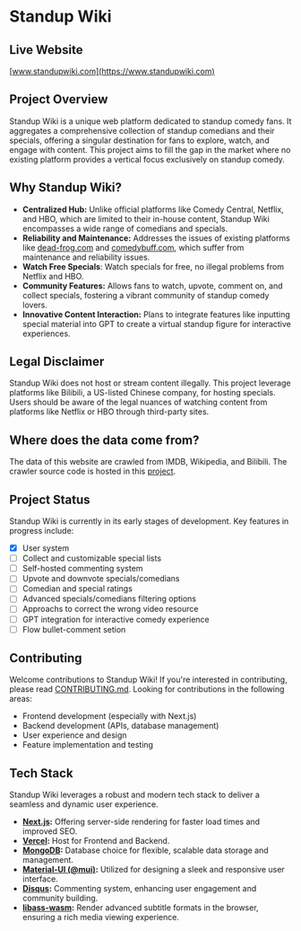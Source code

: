# Standup Wiki

## Live Website

[www.standupwiki.com](https://www.standupwiki.com)


## Project Overview

Standup Wiki is a unique web platform dedicated to standup comedy fans. It aggregates a comprehensive collection of standup comedians and their specials, offering a singular destination for fans to explore, watch, and engage with content. This project aims to fill the gap in the market where no existing platform provides a vertical focus exclusively on standup comedy.

## Why Standup Wiki?

- **Centralized Hub:** Unlike official platforms like Comedy Central, Netflix, and HBO, which are limited to their in-house content, Standup Wiki encompasses a wide range of comedians and specials.
- **Reliability and Maintenance:** Addresses the issues of existing platforms like [dead-frog.com](dead-frog.com) and [comedybuff.com](comedybuff.com), which suffer from maintenance and reliability issues.
- **Watch Free Specials**: Watch specials for free, no illegal problems from Netflix and HBO.
- **Community Features:** Allows fans to watch, upvote, comment on, and collect specials, fostering a vibrant community of standup comedy lovers.
- **Innovative Content Interaction:** Plans to integrate features like inputting special material into GPT to create a virtual standup figure for interactive experiences.

## Legal Disclaimer

Standup Wiki does not host or stream content illegally. This project leverage platforms like Bilibili, a US-listed Chinese company, for hosting specials. Users should be aware of the legal nuances of watching content from platforms like Netflix or HBO through third-party sites.

## Where does the data come from?

The data of this website are crawled from IMDB, Wikipedia, and Bilibili. The crawler source code is hosted in this [project](https://github.com/FTAndy/crawler-stand-up-wiki).

## Project Status

Standup Wiki is currently in its early stages of development. Key features in progress include:

- [x] User system
- [ ] Collect and customizable special lists
- [ ] Self-hosted commenting system
- [ ] Upvote and downvote specials/comedians
- [ ] Comedian and special ratings
- [ ] Advanced specials/comedians filtering options
- [ ] Approachs to correct the wrong video resource
- [ ] GPT integration for interactive comedy experience
- [ ] Flow bullet-comment setion

## Contributing

Welcome contributions to Standup Wiki! If you're interested in contributing, please read [CONTRIBUTING.md](https://github.com/FTAndy/stand-up-wiki-client-nextjs/blob/main/CONTRIBUTING.md). Looking for contributions in the following areas:

- Frontend development (especially with Next.js)
- Backend development (APIs, database management)
- User experience and design
- Feature implementation and testing

## Tech Stack

Standup Wiki leverages a robust and modern tech stack to deliver a seamless and dynamic user experience.

- **[Next.js](https://github.com/vercel/next.js):** Offering server-side rendering for faster load times and improved SEO.
- **[Vercel](https://vercel.com/):** Host for Frontend and Backend.
- **[MongoDB](https://github.com/mongodb/node-mongodb-native):** Database choice for flexible, scalable data storage and management.
- **[Material-UI (@mui)](https://mui.com/material-ui):** Utilized for designing a sleek and responsive user interface.
- **[Disqus](https://disqus.com/):** Commenting system, enhancing user engagement and community building.
- **[libass-wasm](https://github.com/libass/JavascriptSubtitlesOctopus):** Render advanced subtitle formats in the browser, ensuring a rich media viewing experience.
